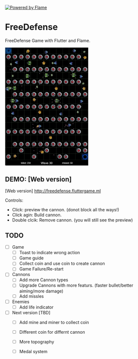 [![Powered by Flame](https://img.shields.io/badge/Powered%20by-%F0%9F%94%A5-orange.svg)](https://flame-engine.org)

# FreeDefense

FreeDefense Game with Flutter and Flame.

<img src="assets/screenshot.png" width="275px"/>

## DEMO: [Web version] 
[Web version] http://freedefense.fluttergame.ml

Controls:
- Click:  preview the cannon.  (donot block all the ways!)
- Click agin:  Build cannon.   
- Double clcik:  Remove cannon.  (you will still see the preview)

## TODO
* [ ] Game 
    - [ ] Toast to indicate wrong action
    - [ ] Game guide
    - [ ] Collect coin and use coin to create cannon
    - [ ] Game Failure/Re-start
* [ ] Cannons
    - [ ] Add more Cannon types
    - [ ] Upgrade Cannons with more featurs. (faster bullet/better aiming/more damage)
    - [ ] Add missles 
* [ ] Enemies
    - [ ] Add life indicator
* [ ] Next version [TBD]
    - [ ] Add mine and miner to collect coin
    - [ ] Different coin for differnt cannon
    - [ ] More topography 
    - [ ] Medal system
 

